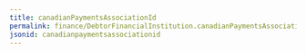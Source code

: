 ```yaml
---
title: canadianPaymentsAssociationId
permalink: finance/DebtorFinancialInstitution.canadianPaymentsAssociationId.html
jsonid: canadianpaymentsassociationid
---
```

